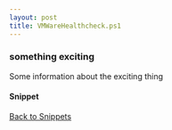 ```yaml
---
layout: post
title: VMWareHealthcheck.ps1
---
```


### something exciting

Some information about the exciting thing

#### Snippet

<script src="https://gist-it.appspot.com/github.com/BanterBoy/scripts-blog/blob/master/PowerShell/tools/VMWareHealthcheck.ps1"></script>

<a href="/menu/_pages/snippets.html">Back to Snippets</a>
